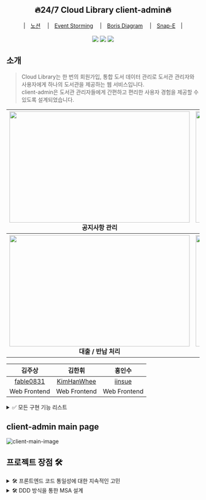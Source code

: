 <div align="center">
  <h2>🔥24/7 Cloud Library client-admin🔥</h2>
  |　<a href="https://www.notion.so/Cloud-Library-b9bb2c8ddbc241f5b4d8c160208cf108">노션</a>　
  |　<a href="https://metroretro.io/board/LB5JSXC2NCBV">Event Storming</a>　
  |　<a href="https://www.marimba.team/board/7ffcfbc5-0bef-4c77-bb9f-a630a6f18ec6">Boris Diagram</a>　
  |　<a href="https://www.figma.com/file/HHNzpgsiaHdkr8lDSwAQo5/Cloud-Library?node-id=0%3A1">Snap-E</a>　|　
  <br>
</div>
<br>
<div align="center">
  <img src="https://img.shields.io/badge/React-17.0.2-61DAFB?logo=React">
  <img src="https://img.shields.io/badge/node-16.15.0-339933?logo=node.js"> 
  <img src="https://img.shields.io/badge/Sass-7.01-009639?logo=Sass"> 
</div>

## 소개

> Cloud Library는 한 번의 회원가입, 통합 도서 데이터 관리로 도서관 관리자와 사용자에게 하나의 도서관을 제공하는 웹 서비스입니다.   
> client-admin은 도서관 관리자들에게 간편하고 편리한 사용자 경험을 제공할 수 있도록 설계되었습니다.

<div align="center">
<table>
<thead>
  <tr>
    <th>
      <div>
        <img src="그림1" width="470" height="290">
      </div>
      공지사항 관리
    </th>
    <th>
      <div>
        <img src="그림2" width="470" height="290">
      </div>
      도서 / 도서관 등록
    </th>
  </tr>
</thead>
  <tr>
    <th>
      <div>
        <img src="https://user-images.githubusercontent.com/93421415/168946409-0b3c1e27-e657-4fbe-bed0-3db40c214f8a.gif" width="470" height="290">
      </div>
      대출 / 반납 처리
    </th>
    <th>
      <div>
       <img src="그림4" width="470" height="290">
      </div>
       회원관리
    </th>
  </tr>
</tbody>
</table>

| 김주상 | 김한휘 | 홍인수 |
|:--------:|:--------:|:--------:|
| [fable0831](https://github.com/fable0831) | [KimHanWhee](https://github.com/KimHanWhee) | [iinsue](https://github.com/iinsue) | |
| Web Frontend | Web Frontend | Web Frontend |
  
  </div>

<details>
<summary>✅ 모든 구현 기능 리스트</summary>
<br>
  
**관리자 메인 페이지**

- 공통 메인 페이지에서 관리자 로그인 시 진입 가능

**공지사항 관리**

- 도서관 별 공지사항 등록, 수정, 삭제 가능
- 공지사항 / 이용 규정 / 오시는 길로 분류

**관리자 마이 페이지**

- 관리자 정보 수정 가능
  
**도서 관리 페이지**

- 도서 등록, 수정, 삭제 가능
  
**대출 관리**

- 도서 대출 /반납 처리 => 처리 후 대출 가능/ 불가능 상태 변경
- 도서 목록에서 각 도서 별 상세 페이지 조회 가능
- 도서 상세 페이지에서 제재 유저 blacklist 등록 가능 -> blacklist 페이지에서 조회 및 삭제 가능
- 도서 검색 기능
- 도서관 or category(총류) 별 필터 기능

 **도서관 관리**

- 도서관 등록, 수정, 삭제 기능

</details>

## client-admin main page
![client-main-image](https://user-images.githubusercontent.com/93421415/168944389-570d4aed-6409-4a52-97e0-fa9b1432e7e8.gif)

## 프로젝트 장점 🛠
<details>
<summary>🛠 프론트엔드 코드 통일성에 대한 지속적인 고민</summary>
<br>

**협업 및 분업**을 원활하게 하기 위해 개발 시 다양한 방법을 고민

- **Git-flow** 전략을 토대로 issue 생성 -> branch 생성 -> PR -> 코드 리뷰 -> Merge 순으로 개발
- **코드 리뷰**는 모든 FE 개발자들이 함께 Discord를 통해 소통
- 매일 **Daily Scrum**을 통해 진행 방식 및 에러 사항 공유 -> Notion을 사용하여 회의 내용 정리
  
</details>

<details>
<summary>🛠 DDD 방식을 통한 MSA 설계</summary>
<br>
  
Domain Driven Design 방식을 통해 MSA 프로젝트 기획.
- client는 **client-admin**과 **client-user**로 인스턴스 분리
- 다양한 **협업 tool**을 사용하여 DDD 단계별로 기획(MetroRetro / Marimba / Figma)
- 전체 개발 기간 중 절반을 오롯히 기획에 투자 => **프로젝트 구조**의 완성도를 높임
  
</details>
